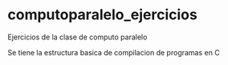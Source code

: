 # computoparalelo_ejercicios
Ejercicios de la clase de computo paralelo

Se tiene la estructura basica de compilacion de programas en C
